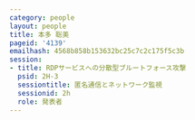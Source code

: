 ```yaml
---
category: people
layout: people
title: 本多 聡美
pageid: '4139'
emailhash: 4568b858b153632bc25c7c2c175f5c3b
session:
- title: RDPサービスへの分散型ブルートフォース攻撃
  psid: 2H-3
  sessiontitle: 匿名通信とネットワーク監視
  sessionid: 2h
  role: 発表者
---
```


